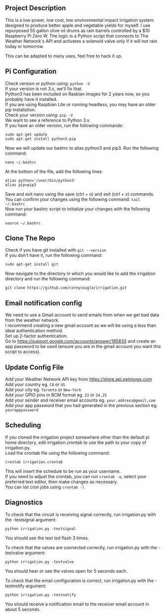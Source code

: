 ## Project Description
This is a low power, low cost, low environmental impact irrigation system designed to produce better apple and vegetable yields for myself. I use repurposed 55 gallon olive oil drums as rain barrels controlled by a $10 Raspberry Pi Zero W. The logic is a Python script that connects to The Weather Network's API and activates a solenoid valve only if it will not rain today or tomorrow.  
  
This can be adapted to many uses, feel free to hack it up.

## Pi Configuration
Check version or python using: ``python -V``  
If your version is not 3.x, we'll fix that.  
Python3 has been included on Rasbian images for 2 years now, so you probably have it installed.  
If you are using Raspbian Lite or running headless, you may have an older pip installation.  
Check your version using: ``pip -V``  
We want to see a reference to Python 3.x.  
If you have an older version, run the following commands:
```
sudo apt-get update
sudo apt-get install python3-pip
```
Now we will update our bashrc to alias python3 and pip3. Run the following command:
```
nano ~/.bashrc
```
At the bottom of the file, add the following lines:
```
alias python='/user/bin/python3'
alias pip=pip3
```
Save and exit nano using the save (ctrl + o) and exit (ctrl + x) commands.  
You can confirm your changes using the following command: ``tail ~/.bashrc``  
Now run your bashrc script to initialize your changes with the following command:
```
source ~/.bashrc
```

## Clone The Repo
Check if you have git installed with ``git --version``  
If you don't have it, run the following command:
```
sudo apt-get install git
```
Now navigate to the directory in which you would like to add the irrigation directory and run the following command:
```
git clone https://github.com/coreycougle/irrigation.git
```

## Email notification config
We need to use a Gmail account to send emails from when we get bad data from the weather network.  
I recommend creating a new gmail account as we will be using a less than ideal authentication method.  
Set up 2-factor authentication.  
Go to https://support.google.com/accounts/answer/185833 and create an app password to be used (ensure you are in the gmail account you want this script to access).  

## Update Config File
Add your Weather Network API key from https://store.api.pelmorex.com  
Add your country eg. ``CA`` or ``US``  
Add your city eg. ``Toronto`` or ``New-York``  
Add your GPIO pins in BCM format eg. ``23`` or ``24,25``  
Add your sender and receiver email accounts eg. ``your.address@gmail.com``  
Add your app password that you had generated in the previous section eg. ``yourapppassword``

## Scheduling
If you cloned the irrigation project somewhere other than the default pi home directory, edit irrigation.crontab to use the path to your copy of irrigation.py.  
Load the crontab file using the following command:
```
crontab irrigation.crontab
```
This will insert the schedule to be run as your username.  
If you need to adjust the crontab, you can run ``crontab -e``, select your preferred text editor, then make changes as necessary.  
You can list cron jobs using ``crontab -l``

## Diagnostics
To check that the circuit is receiving signal correctly, run irrigation.py with the -testsignal argument:
```
python irrigation.py -testsignal
```
You should see the test led flash 3 times.  

To check that the valves are connected correctly, run irrigation.py with the -testvalve argument:
```
python irrigation.py -testvalve
```
You should hear or see the valves open for 5 seconds each.

To check that the email configuration is correct, run irrigation.py with the -testnotify argument:
```
python irrigation.py -testnotify
```
You should receive a notification email to the receiver email account in about 5 seconds.

